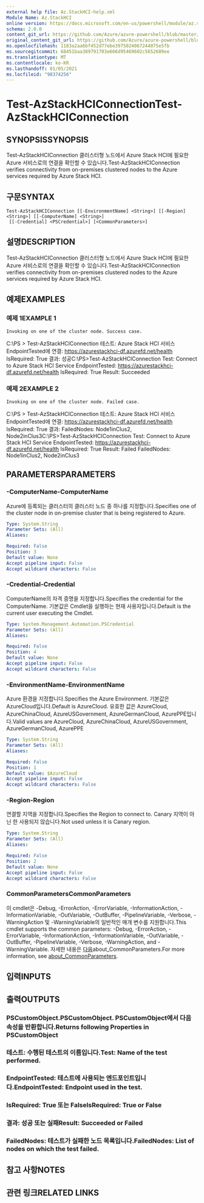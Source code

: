```yaml
---
external help file: Az.StackHCI-help.xml
Module Name: Az.StackHCI
online version: https://docs.microsoft.com/en-us/powershell/module/az.stackhci/test-azstackhciconnection
schema: 2.0.0
content_git_url: https://github.com/Azure/azure-powershell/blob/master/src/StackHCI/help/Test-AzStackHCIConnection.md
original_content_git_url: https://github.com/Azure/azure-powershell/blob/master/src/StackHCI/help/Test-AzStackHCIConnection.md
ms.openlocfilehash: 1183a2aa6bf452d77ebe3975024067244075e5fb
ms.sourcegitcommit: 68451baa389791703e666d95469602c5652609ee
ms.translationtype: MT
ms.contentlocale: ko-KR
ms.lasthandoff: 01/05/2021
ms.locfileid: "98374256"
---
```

# <span data-ttu-id="a0156-101">Test-AzStackHCIConnection</span><span class="sxs-lookup"><span data-stu-id="a0156-101">Test-AzStackHCIConnection</span></span>

## <span data-ttu-id="a0156-102">SYNOPSIS</span><span class="sxs-lookup"><span data-stu-id="a0156-102">SYNOPSIS</span></span>
<span data-ttu-id="a0156-103">Test-AzStackHCIConnection 클러스터형 노드에서 Azure Stack HCI에 필요한 Azure 서비스로의 연결을 확인할 수 있습니다.</span><span class="sxs-lookup"><span data-stu-id="a0156-103">Test-AzStackHCIConnection verifies connectivity from on-premises clustered nodes to the Azure services required by Azure Stack HCI.</span></span>

## <span data-ttu-id="a0156-104">구문</span><span class="sxs-lookup"><span data-stu-id="a0156-104">SYNTAX</span></span>

```
Test-AzStackHCIConnection [[-EnvironmentName] <String>] [[-Region] <String>] [[-ComputerName] <String>]
 [[-Credential] <PSCredential>] [<CommonParameters>]
```

## <span data-ttu-id="a0156-105">설명</span><span class="sxs-lookup"><span data-stu-id="a0156-105">DESCRIPTION</span></span>
<span data-ttu-id="a0156-106">Test-AzStackHCIConnection 클러스터형 노드에서 Azure Stack HCI에 필요한 Azure 서비스로의 연결을 확인할 수 있습니다.</span><span class="sxs-lookup"><span data-stu-id="a0156-106">Test-AzStackHCIConnection verifies connectivity from on-premises clustered nodes to the Azure services required by Azure Stack HCI.</span></span>

## <span data-ttu-id="a0156-107">예제</span><span class="sxs-lookup"><span data-stu-id="a0156-107">EXAMPLES</span></span>

### <span data-ttu-id="a0156-108">예제 1</span><span class="sxs-lookup"><span data-stu-id="a0156-108">EXAMPLE 1</span></span>
```
Invoking on one of the cluster node. Success case.
```

<span data-ttu-id="a0156-109">C:\PS \> Test-AzStackHCIConnection 테스트: Azure Stack HCI 서비스 EndpointTested에 연결: https://azurestackhci-df.azurefd.net/health IsRequired: True 결과: 성공</span><span class="sxs-lookup"><span data-stu-id="a0156-109">C:\PS\>Test-AzStackHCIConnection Test: Connect to Azure Stack HCI Service EndpointTested: https://azurestackhci-df.azurefd.net/health IsRequired: True Result: Succeeded</span></span>

### <span data-ttu-id="a0156-110">예제 2</span><span class="sxs-lookup"><span data-stu-id="a0156-110">EXAMPLE 2</span></span>
```
Invoking on one of the cluster node. Failed case.
```

<span data-ttu-id="a0156-111">C:\PS \> Test-AzStackHCIConnection 테스트: Azure Stack HCI 서비스 EndpointTested에 연결: https://azurestackhci-df.azurefd.net/health IsRequired: True 결과: FailedNodes: Node1inClus2, Node2inClus3</span><span class="sxs-lookup"><span data-stu-id="a0156-111">C:\PS\>Test-AzStackHCIConnection Test: Connect to Azure Stack HCI Service EndpointTested: https://azurestackhci-df.azurefd.net/health IsRequired: True Result: Failed FailedNodes: Node1inClus2, Node2inClus3</span></span>

## <span data-ttu-id="a0156-112">PARAMETERS</span><span class="sxs-lookup"><span data-stu-id="a0156-112">PARAMETERS</span></span>

### <span data-ttu-id="a0156-113">-ComputerName</span><span class="sxs-lookup"><span data-stu-id="a0156-113">-ComputerName</span></span>
<span data-ttu-id="a0156-114">Azure에 등록되는 클러스터의 클러스터 노드 중 하나를 지정합니다.</span><span class="sxs-lookup"><span data-stu-id="a0156-114">Specifies one of the cluster node in on-premise cluster that is being registered to Azure.</span></span>

```yaml
Type: System.String
Parameter Sets: (All)
Aliases:

Required: False
Position: 3
Default value: None
Accept pipeline input: False
Accept wildcard characters: False
```

### <span data-ttu-id="a0156-115">-Credential</span><span class="sxs-lookup"><span data-stu-id="a0156-115">-Credential</span></span>
<span data-ttu-id="a0156-116">ComputerName의 자격 증명을 지정합니다.</span><span class="sxs-lookup"><span data-stu-id="a0156-116">Specifies the credential for the ComputerName.</span></span>
<span data-ttu-id="a0156-117">기본값은 Cmdlet을 실행하는 현재 사용자입니다.</span><span class="sxs-lookup"><span data-stu-id="a0156-117">Default is the current user executing the Cmdlet.</span></span>

```yaml
Type: System.Management.Automation.PSCredential
Parameter Sets: (All)
Aliases:

Required: False
Position: 4
Default value: None
Accept pipeline input: False
Accept wildcard characters: False
```

### <span data-ttu-id="a0156-118">-EnvironmentName</span><span class="sxs-lookup"><span data-stu-id="a0156-118">-EnvironmentName</span></span>
<span data-ttu-id="a0156-119">Azure 환경을 지정합니다.</span><span class="sxs-lookup"><span data-stu-id="a0156-119">Specifies the Azure Environment.</span></span>
<span data-ttu-id="a0156-120">기본값은 AzureCloud입니다.</span><span class="sxs-lookup"><span data-stu-id="a0156-120">Default is AzureCloud.</span></span>
<span data-ttu-id="a0156-121">유효한 값은 AzureCloud, AzureChinaCloud, AzureUSGovernment, AzureGermanCloud, AzurePPE입니다.</span><span class="sxs-lookup"><span data-stu-id="a0156-121">Valid values are AzureCloud, AzureChinaCloud, AzureUSGovernment, AzureGermanCloud, AzurePPE</span></span>

```yaml
Type: System.String
Parameter Sets: (All)
Aliases:

Required: False
Position: 1
Default value: $AzureCloud
Accept pipeline input: False
Accept wildcard characters: False
```

### <span data-ttu-id="a0156-122">-Region</span><span class="sxs-lookup"><span data-stu-id="a0156-122">-Region</span></span>
<span data-ttu-id="a0156-123">연결할 지역을 지정합니다.</span><span class="sxs-lookup"><span data-stu-id="a0156-123">Specifies the Region to connect to.</span></span>
<span data-ttu-id="a0156-124">Canary 지역이 아닌 한 사용되지 않습니다.</span><span class="sxs-lookup"><span data-stu-id="a0156-124">Not used unless it is Canary region.</span></span>

```yaml
Type: System.String
Parameter Sets: (All)
Aliases:

Required: False
Position: 2
Default value: None
Accept pipeline input: False
Accept wildcard characters: False
```

### <span data-ttu-id="a0156-125">CommonParameters</span><span class="sxs-lookup"><span data-stu-id="a0156-125">CommonParameters</span></span>
<span data-ttu-id="a0156-126">이 cmdlet은 -Debug, -ErrorAction, -ErrorVariable, -InformationAction, -InformationVariable, -OutVariable, -OutBuffer, -PipelineVariable, -Verbose, -WarningAction 및 -WarningVariable의 일반적인 매개 변수를 지원합니다.</span><span class="sxs-lookup"><span data-stu-id="a0156-126">This cmdlet supports the common parameters: -Debug, -ErrorAction, -ErrorVariable, -InformationAction, -InformationVariable, -OutVariable, -OutBuffer, -PipelineVariable, -Verbose, -WarningAction, and -WarningVariable.</span></span> <span data-ttu-id="a0156-127">자세한 내용은 [다음](http://go.microsoft.com/fwlink/?LinkID=113216)about_CommonParameters.</span><span class="sxs-lookup"><span data-stu-id="a0156-127">For more information, see [about_CommonParameters](http://go.microsoft.com/fwlink/?LinkID=113216).</span></span>

## <span data-ttu-id="a0156-128">입력</span><span class="sxs-lookup"><span data-stu-id="a0156-128">INPUTS</span></span>

## <span data-ttu-id="a0156-129">출력</span><span class="sxs-lookup"><span data-stu-id="a0156-129">OUTPUTS</span></span>

### <span data-ttu-id="a0156-130">PSCustomObject.</span><span class="sxs-lookup"><span data-stu-id="a0156-130">PSCustomObject.</span></span> <span data-ttu-id="a0156-131">PSCustomObject에서 다음 속성을 반환합니다.</span><span class="sxs-lookup"><span data-stu-id="a0156-131">Returns following Properties in PSCustomObject</span></span>
### <span data-ttu-id="a0156-132">테스트: 수행된 테스트의 이름입니다.</span><span class="sxs-lookup"><span data-stu-id="a0156-132">Test: Name of the test performed.</span></span>
### <span data-ttu-id="a0156-133">EndpointTested: 테스트에 사용되는 엔드포인트입니다.</span><span class="sxs-lookup"><span data-stu-id="a0156-133">EndpointTested: Endpoint used in the test.</span></span>
### <span data-ttu-id="a0156-134">IsRequired: True 또는 False</span><span class="sxs-lookup"><span data-stu-id="a0156-134">IsRequired: True or False</span></span>
### <span data-ttu-id="a0156-135">결과: 성공 또는 실패</span><span class="sxs-lookup"><span data-stu-id="a0156-135">Result: Succeeded or Failed</span></span>
### <span data-ttu-id="a0156-136">FailedNodes: 테스트가 실패한 노드 목록입니다.</span><span class="sxs-lookup"><span data-stu-id="a0156-136">FailedNodes: List of nodes on which the test failed.</span></span>
## <span data-ttu-id="a0156-137">참고 사항</span><span class="sxs-lookup"><span data-stu-id="a0156-137">NOTES</span></span>

## <span data-ttu-id="a0156-138">관련 링크</span><span class="sxs-lookup"><span data-stu-id="a0156-138">RELATED LINKS</span></span>

